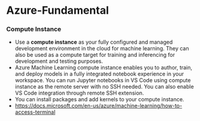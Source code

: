 # Azure-Fundamental
### Compute Instance
- Use a **compute instance** as your fully configured and managed development environment in the cloud for machine learning. They can also be used as a compute target for training and inferencing for development and testing purposes.
- Azure Machine Learning compute instance enables you to author, train, and deploy models in a fully integrated notebook experience in your workspace.
You can run Jupyter notebooks in VS Code using compute instance as the remote server with no SSH needed. You can also enable VS Code integration through remote SSH extension.
- You can install packages and add kernels to your compute instance.
- https://docs.microsoft.com/en-us/azure/machine-learning/how-to-access-terminal
